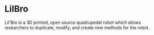 # LilBro
Lil'Bro is a 3D printed, open source quadrupedal robot which allows researchers to duplicate, modify, and create new methods for the robot. 
